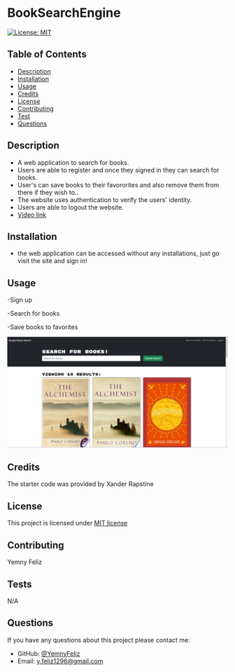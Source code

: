 # BookSearchEngine

[![License: MIT](https://img.shields.io/badge/License-MIT-yellow.svg)](https://opensource.org/licenses/MIT)
  
   

  ## Table of Contents
  - [Description](#description)
  - [Installation](#installation)
  - [Usage](#usage)
  - [Credits](#credits)
  - [License](#license)
  - [Contributing](#contributing)
  - [Test](#tests)
  - [Questions](#questions)

  ## Description
  - A web application to search for books.
  - Users are able to register and once they signed in they can search for books.
  - User's can save books to their favororites and also remove them from there if they wish to..
  - The website uses authentication to verify the users' identity.
  - Users are able to logout the website.
  - [ Video link](https://drive.google.com/file/d/1AKkGT7Yh5xzplMMJqgTtfwYmNdO8SThJ/view)

  ## Installation

  - the web application can be accessed without any installations, just go visit the site and sign in!


  ## Usage
  -Sign up

  -Search for books

  -Save books to favorites

  ![Demo](./client/src/assets/googlesearch.png)

  ## Credits
  The starter code was provided by Xander Rapstine

  ## License
  This project is licensed under [MIT license](https://opensource.org/licenses/MIT)

  ## Contributing
 Yemny Feliz 

  ## Tests
  N/A

  ## Questions
  If you have any questions about this project please contact me:
  - GitHub: [@YemnyFeliz](https://github.com/YemnyFeliz)
  - Email: y.feliz1296@gmail.com